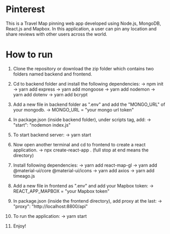 # Pinterest
This is a Travel Map pinning web app developed using Node.js, MongoDB, React.js and Mapbox. In this application, a user can pin any location and share reviews with other users across the world. 

# How to run
1. Clone the repository or download the zip folder which contains two folders named backend and frontend.

2. Cd to backend folder and install the following dependencies:
   -> npm init
   -> yarn add express
   -> yarn add mongoose
   -> yarn add nodemon
   -> yarn add dotenv
   -> yarn add bcrypt
   
3. Add a new file in backend folder as ".env" and add the "MONGO_URL" of your mongodb.
   -> MONGO_URL = "your mongo url token"
   
4. In package.json (inside backend folder), under scripts tag, add:
   -> "start": "nodemon index.js"
   
5. To start backend server:
   -> yarn start
   
6. Now open another terminal and cd to frontend to create a react application.
   -> npx create-react-app .       (full stop at end means the directory)
   
7. Install following dependencies:
   -> yarn add react-map-gl
   -> yarn add @material-ui/core @material-ui/icons
   -> yarn add axios
   -> yarn add timeago.js
   
8. Add a new file in frontend as ".env" and add your Mapbox token:
   -> REACT_APP_MAPBOX = "your Mapbox token"
   
9. In package.json (inside the frontend directory), add proxy at the last:
   -> "proxy": "http://localhost:8800/api"
   
10. To run the application: 
   -> yarn start
   
11. Enjoy!   

